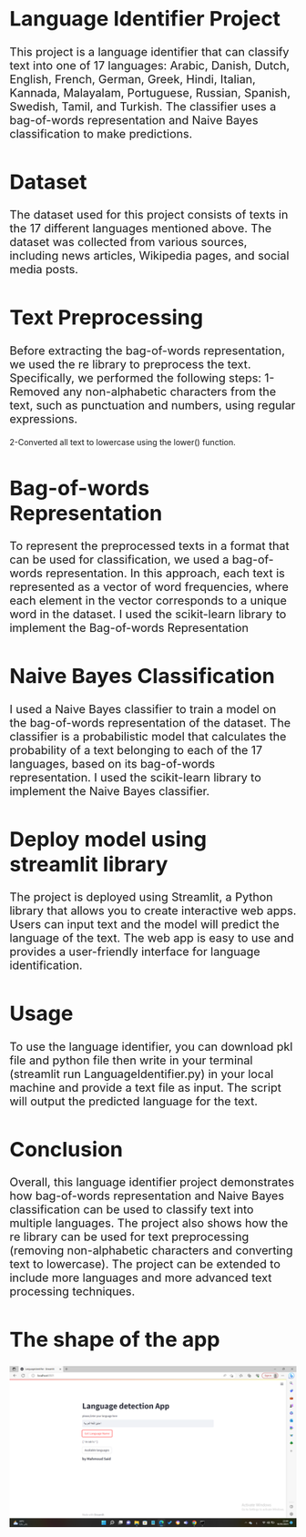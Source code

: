 <h1 style="font-size: 36px;">Language Identifier Project</h1>
<p style="font-size: 20px;">This project is a language identifier that can classify text into one of 17 languages: Arabic, Danish, Dutch, English, French, German, Greek, Hindi, Italian, Kannada, Malayalam, Portuguese, Russian, Spanish, Swedish, Tamil, and Turkish. The classifier uses a bag-of-words representation and Naive Bayes classification to make predictions. </p>

<h1 style="font-size: 36px;">Dataset</h1>

<p style="font-size: 20px;">The dataset used for this project consists of texts in the 17 different languages mentioned above. The dataset was collected from various sources, including news articles, Wikipedia pages, and social media posts.</p>

<h1 style="font-size: 36px;">Text Preprocessing</h1>

<p style="font-size: 20px;">
  Before extracting the bag-of-words representation, we used the re library to preprocess the text. Specifically, 
  we performed the following steps:
  1-Removed any non-alphabetic characters from the text, such as punctuation and numbers, using regular expressions.                                                 
  
  2-Converted all text to lowercase using the lower() function.
</p>

<h1 style="font-size: 36px;">Bag-of-words Representation</h1>


<p style="font-size: 20px;">To represent the preprocessed texts in a format that can be used for classification, we used a bag-of-words representation. In this approach, each text is represented as a vector of word frequencies, where each element in the vector corresponds to a unique word in the dataset.
  I used the scikit-learn library to implement the Bag-of-words Representation



</p>

<h1 style="font-size: 36px;">Naive Bayes Classification</h1>

<p style="font-size: 20px;">I used a Naive Bayes classifier to train a model on the bag-of-words representation of the dataset. The classifier is a probabilistic model that calculates the probability of a text belonging to each of the 17 languages, based on its bag-of-words representation.
I used the scikit-learn library to implement the Naive Bayes classifier.</p>
<h1 style="font-size: 36px;">Deploy model using streamlit library</h1>

<p style="font-size: 20px;">The project is deployed using Streamlit, a Python library that allows you to create interactive web apps. Users can input text and the model will predict the language of the text. The web app is easy to use and provides a user-friendly interface for language identification.</p>
<h1 style="font-size: 36px;">Usage</h1>

<p style="font-size: 20px;">To use the language identifier, you can download pkl file and python file then write in your terminal (streamlit run LanguageIdentifier.py) in your local machine and provide a text file as input. The script will output the predicted language for the text.</p>


<h1 style="font-size: 36px;">Conclusion</h1>
<p style="font-size: 20px;">Overall, this language identifier project demonstrates how bag-of-words representation and Naive Bayes classification can be used to classify text into multiple languages. The project also shows how the re library can be used for text preprocessing (removing non-alphabetic characters and converting text to lowercase). The project can be extended to include more languages and more advanced text processing techniques.</p>
<h1 style="font-size: 36px;">The shape of the app</h1>

![Deployment](https://github.com/bozekry/LanguageIdentifier-App/blob/main/Screenshot%20(106).png)











